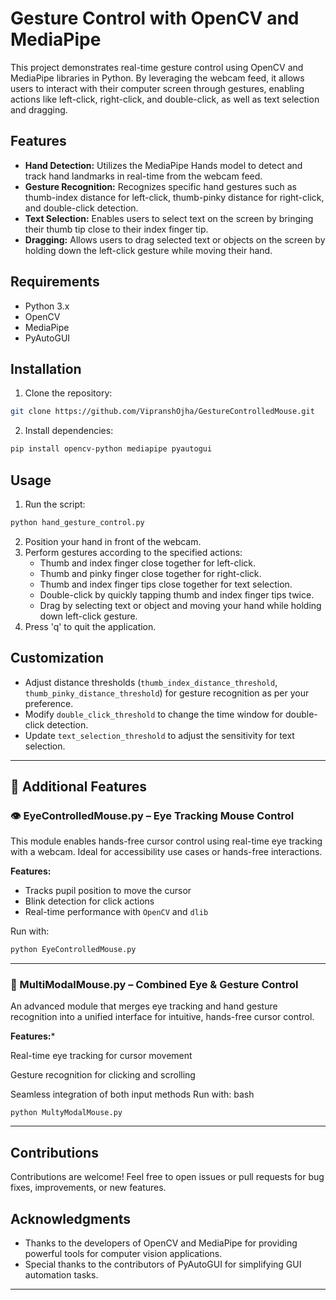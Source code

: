 # Gesture Control with OpenCV and MediaPipe

This project demonstrates real-time gesture control using OpenCV and MediaPipe libraries in Python. By leveraging the webcam feed, it allows users to interact with their computer screen through gestures, enabling actions like left-click, right-click, and double-click, as well as text selection and dragging.

## Features

- **Hand Detection:** Utilizes the MediaPipe Hands model to detect and track hand landmarks in real-time from the webcam feed.
- **Gesture Recognition:** Recognizes specific hand gestures such as thumb-index distance for left-click, thumb-pinky distance for right-click, and double-click detection.
- **Text Selection:** Enables users to select text on the screen by bringing their thumb tip close to their index finger tip.
- **Dragging:** Allows users to drag selected text or objects on the screen by holding down the left-click gesture while moving their hand.

## Requirements

- Python 3.x
- OpenCV
- MediaPipe
- PyAutoGUI

## Installation

1. Clone the repository:

```bash
git clone https://github.com/VipranshOjha/GestureControlledMouse.git
```

2. Install dependencies:

```bash
pip install opencv-python mediapipe pyautogui
```

## Usage

1. Run the script:

```bash
python hand_gesture_control.py
```

2. Position your hand in front of the webcam.
3. Perform gestures according to the specified actions:
   - Thumb and index finger close together for left-click.
   - Thumb and pinky finger close together for right-click.
   - Thumb and index finger tips close together for text selection.
   - Double-click by quickly tapping thumb and index finger tips twice.
   - Drag by selecting text or object and moving your hand while holding down left-click gesture.
4. Press 'q' to quit the application.

## Customization

- Adjust distance thresholds (`thumb_index_distance_threshold`, `thumb_pinky_distance_threshold`) for gesture recognition as per your preference.
- Modify `double_click_threshold` to change the time window for double-click detection.
- Update `text_selection_threshold` to adjust the sensitivity for text selection.

---

## 🚀 Additional Features

### 👁️ EyeControlledMouse.py – Eye Tracking Mouse Control
This module enables hands-free cursor control using real-time eye tracking with a webcam. Ideal for accessibility use cases or hands-free interactions.

**Features:**
- Tracks pupil position to move the cursor
- Blink detection for click actions
- Real-time performance with `OpenCV` and `dlib`

Run with:
```bash
python EyeControlledMouse.py
```
---

### 🧠 MultiModalMouse.py – Combined Eye & Gesture Control
An advanced module that merges eye tracking and hand gesture recognition into a unified interface for intuitive, hands-free cursor control.

**Features:***

Real-time eye tracking for cursor movement

Gesture recognition for clicking and scrolling

Seamless integration of both input methods
Run with:
bash
```
python MultyModalMouse.py
```
---

## Contributions

Contributions are welcome! Feel free to open issues or pull requests for bug fixes, improvements, or new features.

## Acknowledgments

- Thanks to the developers of OpenCV and MediaPipe for providing powerful tools for computer vision applications.
- Special thanks to the contributors of PyAutoGUI for simplifying GUI automation tasks.

---
